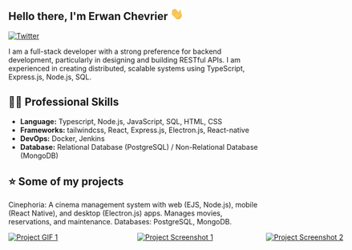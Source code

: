 <h2> Hello there, I'm Erwan Chevrier <img src="https://raw.githubusercontent.com/ABSphreak/ABSphreak/master/gifs/Hi.gif" height="25px"></h2>

[![Twitter](https://img.shields.io/badge/Twitter-1E90FF?style=for-the-badge&logo=twitter&logoColor=white)](https://x.com/DevToolMania)

I am a full-stack developer with a strong preference for backend development, particularly in designing and building RESTful APIs. I am experienced in creating distributed, scalable systems using TypeScript, Express.js, Node.js, SQL. 

## 👨‍💻 Professional Skills

-  **Language:**  Typescript, Node.js, JavaScript, SQL, HTML, CSS
-  **Frameworks:**  tailwindcss, React, Express.js, Electron.js, React-native
-  **DevOps:**   Docker, Jenkins
-  **Database:** Relational Database (PostgreSQL) / Non-Relational Database (MongoDB)

## ⭐️ Some of my projects

Cinephoria: A cinema management system with web (EJS, Node.js), mobile (React Native), and desktop (Electron.js) apps. Manages movies, reservations, and maintenance. Databases: PostgreSQL, MongoDB.


<div style="display: flex; flex-wrap: 1; flex-direction: row; gap: 10px;">

  <div style="flex: 0 0 calc(50% - 5px); max-width: 350px; margin-bottom: 10px;">
    <a href="https://github.com/ChevrierDev/Cinephoria">
      <img src="https://github.com/ChevrierDev/Jobify/blob/main/views/public/images/github/gif1.gif" alt="Project GIF 1" width="50%" style="max-width: 350px; height: auto;">
    </a>
  </div>
  
  <div style="flex: 0 0 calc(50% - 5px); max-width: 350px; margin-bottom: 10px;">
    <a href="https://github.com/ChevrierDev/Cinephoria">
      <img src="https://github.com/ChevrierDev/Jobify/blob/main/views/public/images/github/Capture%20d'écran%202024-07-17%20005944.png" alt="Project Screenshot 1" width="50%" style="max-width: 350px; height: auto;">
    </a>
  </div>

  <div style="flex: 0 0 calc(50% - 5px); max-width: 350px; margin-bottom: 10px;">
    <a href="https://github.com/ChevrierDev/Cinephoria">
      <img src="https://github.com/ChevrierDev/Jobify/blob/main/views/public/images/github/Capture%20d'écran%202024-07-17%20005715.png" alt="Project Screenshot 2" width="50%" style="max-width: 350px; height: auto;">
    </a>
  </div>
  
  <div style="flex: 0 0 calc(50% - 5px); max-width: 350px; margin-bottom: 10px;">
    <a href="https://github.com/ChevrierDev/Cinephoria">
      <img src="https://github.com/ChevrierDev/Jobify/blob/main/views/public/images/github/Capture%20d'écran%202024-07-17%20010015.png" alt="Project Screenshot 3" width="50%" style="max-width: 350px; height: auto;">
    </a>
  </div>

</div>

